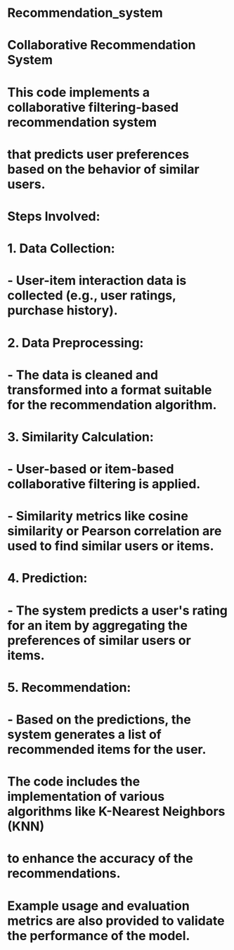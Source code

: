 # Recommendation_system

# Collaborative Recommendation System

# This code implements a collaborative filtering-based recommendation system
# that predicts user preferences based on the behavior of similar users.

# Steps Involved:

# 1. Data Collection: 
#    - User-item interaction data is collected (e.g., user ratings, purchase history).

# 2. Data Preprocessing:
#    - The data is cleaned and transformed into a format suitable for the recommendation algorithm.

# 3. Similarity Calculation:
#    - User-based or item-based collaborative filtering is applied.
#    - Similarity metrics like cosine similarity or Pearson correlation are used to find similar users or items.

# 4. Prediction:
#    - The system predicts a user's rating for an item by aggregating the preferences of similar users or items.

# 5. Recommendation:
#    - Based on the predictions, the system generates a list of recommended items for the user.

# The code includes the implementation of various algorithms like K-Nearest Neighbors (KNN)
# to enhance the accuracy of the recommendations.

# Example usage and evaluation metrics are also provided to validate the performance of the model.
